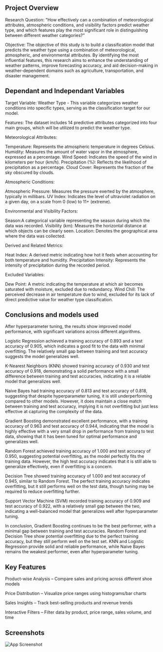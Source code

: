 
## Project Overview

Research Question:
"How effectively can a combination of meteorological attributes, atmospheric conditions, and visibility factors predict weather type, and which features play the most significant role in distinguishing between different weather categories?"

Objective:
The objective of this study is to build a classification model that predicts the weather type using a combination of meteorological, atmospheric, and environmental attributes. By identifying the most influential features, this research aims to enhance the understanding of weather patterns, improve forecasting accuracy, and aid decision-making in weather-dependent domains such as agriculture, transportation, and disaster management.

## Dependant and Independant Variables 
Target Variable:
Weather Type - This variable categorizes weather conditions into specific types, serving as the classification target for our model.

Features:
The dataset includes 14 predictive attributes categorized into four main groups, which will be utilized to predict the weather type.

Meteorological Attributes:

Temperature: Represents the atmospheric temperature in degrees Celsius.
Humidity: Measures the amount of water vapor in the atmosphere, expressed as a percentage.
Wind Speed: Indicates the speed of the wind in kilometers per hour (km/h).
Precipitation (%): Reflects the likelihood of precipitation as a percentage.
Cloud Cover: Represents the fraction of the sky obscured by clouds.

Atmospheric Conditions:

Atmospheric Pressure: Measures the pressure exerted by the atmosphere, typically in millibars.
UV Index: Indicates the level of ultraviolet radiation on a given day, on a scale from 0 (low) to 11+ (extreme).

Environmental and Visibility Factors:

Season:A categorical variable representing the season during which the data was recorded.
Visibility (km): Measures the horizontal distance at which objects can be clearly seen.
Location: Denotes the geographical area where the data was collected.

Derived and Related Metrics:

Heat Index: A derived metric indicating how hot it feels when accounting for both temperature and humidity.
Precipitation Intensity: Represents the intensity of precipitation during the recorded period.

Excluded Variables:

Dew Point: A metric indicating the temperature at which air becomes saturated with moisture, excluded due to redundancy.
Wind Chill: The perceived decrease in air temperature due to wind, excluded for its lack of direct predictive value for weather type classification.

## Conclusions and models used
After hyperparameter tuning, the results show improved model performance, with significant variations across different algorithms.

Logistic Regression achieved a training accuracy of 0.893 and a test accuracy of 0.905, which indicates a good fit to the data with minimal overfitting. The relatively small gap between training and test accuracy suggests the model generalizes well.

K-Nearest Neighbors (KNN) showed training accuracy of 0.930 and test accuracy of 0.918, demonstrating a solid performance with a small difference between training and test accuracies, indicating it is a reliable model that generalizes well.

Naive Bayes had training accuracy of 0.813 and test accuracy of 0.818, suggesting that despite hyperparameter tuning, it is still underperforming compared to other models. However, it does maintain a close match between training and test accuracy, implying it is not overfitting but just less effective at capturing the complexity of the data.

Gradient Boosting demonstrated excellent performance, with a training accuracy of 0.963 and test accuracy of 0.944, indicating that the model is highly effective with a very small drop in performance from training to test data, showing that it has been tuned for optimal performance and generalizes well.

Random Forest achieved training accuracy of 1.000 and test accuracy of 0.950, suggesting potential overfitting, as the model perfectly fits the training data. However, the high test accuracy indicates that it is still able to generalize effectively, even if overfitting is a concern.

Decision Tree showed training accuracy of 1.000 and test accuracy of 0.945, similar to Random Forest. The perfect training accuracy indicates overfitting, but it still performs well on the test data, though tuning may be required to reduce overfitting further.

Support Vector Machine (SVM) recorded training accuracy of 0.909 and test accuracy of 0.922, with a relatively small gap between the two, indicating a well-balanced model that generalizes well after hyperparameter tuning.

In conclusion, Gradient Boosting continues to be the best performer, with a minimal gap between training and test accuracies. Random Forest and Decision Tree show potential overfitting due to the perfect training accuracy, but they still perform well on the test set. KNN and Logistic Regression provide solid and reliable performance, while Naive Bayes remains the weakest performer, even after hyperparameter tuning.

## Key Features

Product-wise Analysis – Compare sales and pricing across different shoe models

Price Distribution – Visualize price ranges using histograms/bar charts

Sales Insights – Track best-selling products and revenue trends

Interactive Filters – Filter data by product, price range, sales volume, and time
## Screenshots

![App Screenshot](https://via.placeholder.com/468x300?text=App+Screenshot+Here)
